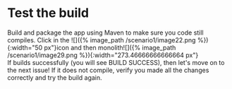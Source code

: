 # Test the build

Build and package the app using Maven to make sure you code still compiles. Click in the ![]({% image_path /scenario1/image22.png %}){:width="50 px"}icon and then monolith![]({% image_path /scenario1/image29.png %}){:width="273.46666666666664 px"}  
If builds successfully \(you will see BUILD SUCCESS\), then let's move on to the next issue! If it does not compile, verify you made all the changes correctly and try the build again.

